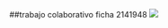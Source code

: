 ##trabajo colaborativo ficha 2141948
![](https://www.xenonfactory.es/wp-content/uploads/2020/12/Backend-y-Frontend-separacion.png)